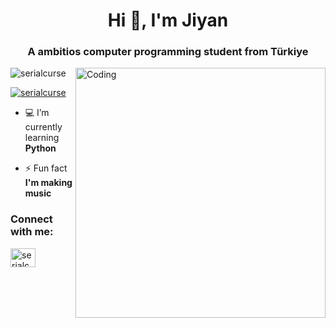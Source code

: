 <h1 align="center">Hi 👋, I'm Jiyan</h1>
<h3 align="center">A ambitios computer programming student from Türkiye</h3>
<img align="right" alt="Coding" width="400" src="https://media4.giphy.com/media/v1.Y2lkPTc5MGI3NjExYnJzczJzNnUzdXNiZXFmcXBiYnJjb3ZhZGVtNGJ6ZHFyd21iMm0wcyZlcD12MV9pbnRlcm5hbF9naWZfYnlfaWQmY3Q9Zw/udK21RQeWtaGQ/giphy.gif"
<img

<p align="left"> <img src="https://komarev.com/ghpvc/?username=serialcurse&label=Profile%20views&color=0e75b6&style=flat" alt="serialcurse" /> </p>

<p align="left"> <a href="https://twitter.com/serialcurse" target="blank"><img src="https://img.shields.io/twitter/follow/serialcurse?logo=twitter&style=for-the-badge" alt="serialcurse" /></a> </p>

- 💻 I’m currently learning **Python**

- ⚡ Fun fact **I'm making music**

<h3 align="left">Connect with me:</h3>
<p align="left">
<a href="https://twitter.com/serialcurse" target="blank"><img align="center" src="https://raw.githubusercontent.com/rahuldkjain/github-profile-readme-generator/master/src/images/icons/Social/twitter.svg" alt="serialcurse" height="30" width="40" /></a>
</p>

